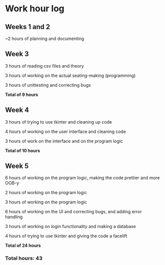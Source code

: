 # Work hour log
## Weeks 1 and 2
~2 hours of planning and documenting
## Week 3
3 hours of reading csv files and theory

3 hours of working on the actual seating-making (programming)

3 hours of unittesting and correcting bugs

**Total of 9 hours**

## Week 4
3 hours of trying to use tkinter and cleaning up code

4 hours of working on the user interface and cleaning code

3 hours of work on the interface and on the program logic

**Total of 10 hours**

## Week 5
6 hours of working on the program logic, making the code prettier and more OOB-y

2 hours of working on the program logic

3 hours of working on the program logic

6 hours of working on the UI and correcting bugs, and adding error handling

3 hours of working on login functionality and making a database

4 hours of trying to use tkinter and giving the code a facelift

**Total of 24 hours**

### Total hours: 43

